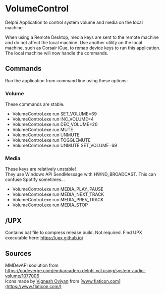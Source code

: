 # VolumeControl
Delphi Application to control system volume and media on the local machine.  

When using a Remote Desktop, media keys are sent to the remote machine and do not affect the local machine. Use another utility on the local machine, such as Corsair iCue, to remap device keys to run this application. The local machine will now handle the commands.

## Commands
Run the application from command line using these options:

### Volume
These commands are stable.  

- VolumeControl.exe run SET_VOLUME=69
- VolumeControl.exe run INC_VOLUME=4
- VolumeControl.exe run DEC_VOLUME=20
- VolumeControl.exe run MUTE
- VolumeControl.exe run UNMUTE
- VolumeControl.exe run TOGGLEMUTE
- VolumeControl.exe run UNMUTE SET_VOLUME=69

### Media
These keys are relatively unstable!  
They use Windows API SendMessage with HWND_BROADCAST. This can confuse Spotify sometimes...  

- VolumeControl.exe run MEDIA_PLAY_PAUSE
- VolumeControl.exe run MEDIA_NEXT_TRACK
- VolumeControl.exe run MEDIA_PREV_TRACK
- VolumeControl.exe run MEDIA_STOP

## /UPX
Contains bat file to compress release build. Not required. 
Find UPX executable here: https://upx.github.io/

## Sources
MMDevAPI soolution from https://codeverge.com/embarcadero.delphi.vcl.using/system-audio-volume/1077006  
Icons made by [Vignesh Oviyan](https://www.flaticon.com/authors/vignesh-oviyan) from [www.flaticon.com](https://www.flaticon.com/)  

